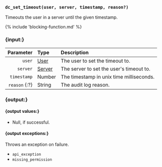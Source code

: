 ### `dc_set_timeout(user, server, timestamp, reason?)`

Timeouts the user in a server until the given timestamp.

{% include 'blocking-function.md' %}


### {input:}

|     Parameter | Type                        | Description                              |
|--------------:|:----------------------------|:-----------------------------------------|
|        `user` | [User](/values/user.md)     | The user to set the timeout to.          |
|      `server` | [Server](/values/server.md) | The server to set the user's timeout to. |
|   `timestamp` | Number                      | The timestamp in unix time milliseconds. |
| `reason` {:?} | String                      | The audit log reason.                    |


### {output:}

#### {output values:}

* Null, if successful.

#### {output exceptions:}

Throws an exception on failure.
* `api_exception`
* `missing_permission`